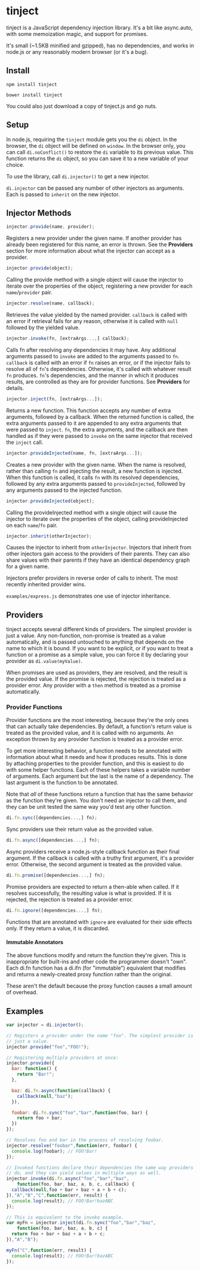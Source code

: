 tinject
=======

tinject is a JavaScript dependency injection library. It's a bit like
async.auto, with some memoization magic, and support for promises.

It's small (~1.5KB minified and gzipped), has no dependencies, and works
in node.js or any reasonably modern browser (or it's a bug).

Install
-------

```
npm install tinject
```
```
bower install tinject
```

You could also just download a copy of tinject.js and go nuts.

Setup
-----

In node.js, requiring the `tinject` module gets you the `di` object. In
the browser, the `di` object will be defined on `window`. In the browser
only, you can call `di.noConflict()` to restore the `di` variable to its
previous value. This function returns the `di` object, so you can save
it to a new variable of your choice.

To use the library, call `di.injector()` to get a new injector.

`di.injector` can be passed any number of other injectors as arguments.
Each is passed to `inherit` on the new injector.

Injector Methods
----------------

```js
injector.provide(name, provider);
```
Registers a new provider under the given name. If another provider has
already been registered for this name, an error is thrown.  See the
**Providers** section for more information about what the injector can
accept as a provider.

```js
injector.provide(object);
```
Calling the provide method with a single object will cause the injector
to iterate over the properties of the object, registering a new provider
for each `name`/`provider` pair.

```js
injector.resolve(name, callback);
```
Retrieves the value yielded by the named provider. `callback` is called
with an error if retrieval fails for any reason, otherwise it is called
with `null` followed by the yielded value.

```js
injector.invoke(fn, [extraArgs...,] callback);
```
Calls fn after resolving any dependencies it may have. Any additional
arguments passed to `invoke` are added to the arguments passed to `fn`.
`callback` is called with an error if `fn` raises an error, or if the
injector fails to resolve all of `fn`'s dependencies. Otherwise, it's
called with whatever result `fn` produces. `fn`'s dependencies, and the
manner in which it produces results, are controlled as they are for
provider functions. See **Providers** for details.

```js
injector.inject(fn, [extraArgs...]);
```
Returns a new function. This function accepts any number of extra
arguments, followed by a callback. When the returned function is
called, the extra arguments passed to it are appended to any extra
arguments that were passed to `inject`. `fn`, the extra arguments, and
the callback are then handled as if they were passed to `invoke` on the
same injector that received the `inject` call.

```js
injector.provideInjected(name, fn, [extraArgs...]);
```
Creates a new provider with the given name. When the name is resolved,
rather than calling `fn` and injecting the result, a new function is
injected. When this function is called, it calls `fn` with its resolved
dependencies, followed by any extra arguments passed to
`provideInjected`, followed by any arguments passed to the injected
function.

```js
injector.provideInjected(object);
```
Calling the provideInjected method with a single object will cause the
injector to iterate over the properties of the object, calling
provideInjected on each `name`/`fn` pair.

```js
injector.inherit(otherInjector);
```
Causes the injector to inherit from `otherInjector`. Injectors that
inherit from other injectors gain access to the providers of their
parents. They can also share values with their parents if they have an
identical dependency graph for a given name.

Injectors prefer providers in reverse order of calls to inherit. The
most recently inherited provider wins.

`examples/express.js` demonstrates one use of injector inheritance.

Providers
---------

tinject accepts several different kinds of providers. The simplest
provider is just a value. Any non-function, non-promise is treated as a
value automatically, and is passed untouched to anything that depends on
the name to which it is bound. If you want to be explicit, or if you
want to treat a function or a promise as a simple value, you can force
it by declaring your provider as `di.value(myValue)`.

When promises are used as providers, they are resolved, and the result
is the provided value. If the promise is rejected, the rejection is
treated as a provider error. Any provider with a `then` method is
treated as a promise automatically.

### Provider Functions

Provider functions are the most interesting, because they're the only
ones that can actually take dependencies. By default, a function's
return value is treated as the provided value, and it is called with no
arguments. An exception thrown by any provider function is treated as a
provider error.

To get more interesting behavior, a function needs to be annotated with
information about what it needs and how it produces results. This is
done by attaching properties to the provider function, and this is
easiest to do with some helper functions. Each of these helpers takes a
variable number of arguments. Each argument but the last is the name of
a dependency. The last argument is the function to be annotated.

Note that *all* of these functions return a function that has the same
behavior as the function they're given. You don't need an injector to
call them, and they can be unit tested the same way you'd test any other
function.

```js
di.fn.sync([dependencies...,] fn);
```
Sync providers use their return value as the provided value.

```js
di.fn.async([dependencies...,] fn);
```
Async providers receive a node.js-style callback function as their final
argument. If the callback is called with a truthy first argument, it's a
provider error. Otherwise, the second argument is treated as the
provided value.

```js
di.fn.promise([dependencies...,] fn);
```
Promise providers are expected to return a then-able when called. If it
resolves successfully, the resulting value is what is provided. If it is
rejected, the rejection is treated as a provider error.

```js
di.fn.ignore([dependencies...,] fn);
```
Functions that are annotated with `ignore` are evaluated for their side
effects only. If they return a value, it is discarded.

#### Immutable Annotators

The above functions modify and return the function they're given. This
is inappropriate for built-ins and other code the programmer doesn't
"own". Each di.fn function has a di.ifn (for "immutable") equivalent
that modifies and returns a newly-created proxy function rather than the
original.

These aren't the default because the proxy function causes a small
amount of overhead.

Examples
--------

```js
var injector = di.injector();

// Registers a provider under the name "foo". The simplest provider is
// just a value.
injector.provide("foo","FOO!");

// Registering multiple providers at once:
injector.provide({
  bar: function() {
    return "Bar!";
  },

  baz: di.fn.async(function(callback) {
    callback(null,"baz");
  }),

  foobar: di.fn.sync("foo","bar",function(foo, bar) {
    return foo + bar;
  })
});

// Resolves foo and bar in the process of resolving foobar.
injector.resolve("foobar",function(err, foobar) {
  console.log(foobar); // FOO!Bar!
});

// Invoked functions declare their dependencies the same way providers
// do, and they can yield values in multiple ways as well.
injector.invoke(di.fn.async("foo","bar","baz",
    function(foo, bar, baz, a, b, c, callback) {
  callback(null,foo + bar + baz + a + b + c);
}),"A","B","C",function(err, result) {
  console.log(result); // FOO!Bar!bazABC
});

// This is equivalent to the invoke example.
var myFn = injector.inject(di.fn.sync("foo","bar","baz",
    function(foo, bar, baz, a, b, c) {
  return foo + bar + baz + a + b + c;
}),"A","B");

myFn("C",function(err, result) {
  console.log(result); // FOO!Bar!bazABC
});
```
